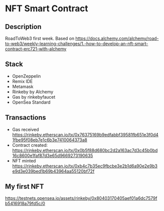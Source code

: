 # NFT Smart Contract

## Description

RoadToWeb3 first week. Based on https://docs.alchemy.com/alchemy/road-to-web3/weekly-learning-challenges/1.-how-to-develop-an-nft-smart-contract-erc721-with-alchemy

## Stack

- OpenZeppelin
- Remix IDE
- Metamask
- Rinkeby by Alchemy
- Gas by rinkebyfaucet
- OpenSea Standard

## Transactions

- Gas received https://rinkeby.etherscan.io/tx/0x76375169b9edfabbf39581fb651e3f0d41fbe95f08eb7e1c6b3e7410064373a8
- Contract created: https://rinkeby.etherscan.io/tx/0x0b5f88d680bc2d2a163ac7d3c45b0bd16c8600e1faf87d3e65d9669273190635
- NFT minted https://rinkeby.etherscan.io/tx/0xb4c7b35ec9fbcbe3e2b1d6a90e2e9b3e9d3e039bed1b69b43964aa55120bf72f

## My first NFT

https://testnets.opensea.io/assets/rinkeby/0x80403170405aef01a6dc7579fb5416918a79fd5c/0
